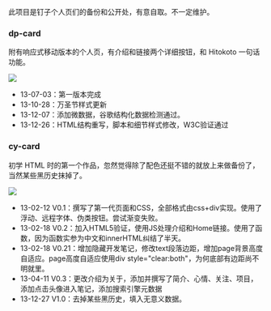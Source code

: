 此项目是钉子个人页们的备份和公开处，有意自取。不一定维护。

### dp-card

附有响应式移动版本的个人页，有介绍和链接两个详细按钮，和 Hitokoto 一句话功能。

<img src="http://img1.cheny.org/dptool/img/131227200341_20131227195958.jpg" />

* 13-07-03：第一版本完成
* 13-10-28：万圣节样式更新
* 13-12-07：添加微数据，谷歌结构化数据检测通过。
* 13-12-26：HTML结构重写，脚本和细节样式修改，W3C验证通过

### cy-card

初学 HTML 时的第一个作品，忽然觉得除了配色还挺不错的就放上来做备份了，当然某些黑历史抹掉了。

<img src="http://img1.cheny.org/dptool/img/131227200313_20131227195930.jpg" />

* 13-02-12 V0.1：撰写了第一代页面和CSS，全部格式由css+div实现。使用了浮动、远程字体、伪类按钮。尝试渐变失败。
* 13-02-18 V0.2：加入HTML5验证，使用JS处理介绍和Home链接。使用了函数，因为函数实参为中文和innerHTML纠结了半天。
* 13-02-18 V0.21：增加隐藏开发笔记，修改text段落边距，增加page背景高度自适应。page高度自适应使用div style="clear:both"，为何底部有边距尚不明就里。
* 13-04-11 V0.3：更改介绍为关于，添加并撰写了简介、心情、关注、项目，添加点击头像进入笔记，添加搜索引擎元数据
* 13-12-27 V1.0：去掉某些黑历史，填入无意义数据。
